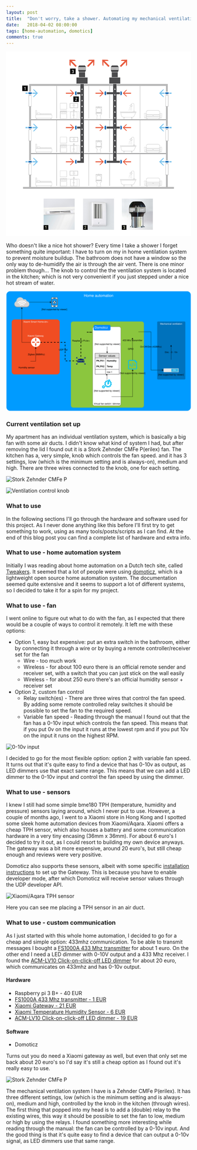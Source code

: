 ```yaml
---
layout: post
title:  "Don't worry, take a shower. Automating my mechanical ventilation"
date:   2018-04-02 08:00:00
tags: [home-automation, domotics]
comments: true
---
```


<p class="centered-image">
	<img src="/assets/domiticz-xiaomi/home-ventilation.jpg" alt="Mechanical whole-house ventilation">
</p>

Who doesn't like a nice hot shower? Every time I take a shower I forget something quite important: I have to turn on my in home ventilation system to prevent moisture buildup. The bathroom does not have a window so the only way to de-humidify the air is through the air vent. There is one minor problem though... The knob to control the the ventilation system is located in the kitchen; which is not very convenient if you just stepped under a nice hot stream of water.

<p class="centered-image">
	<img src="/assets/domiticz-xiaomi/home-automation.svg" alt="Ventilation control knob">
</p>

### Current ventilation set up
My apartment has an individual ventilation system, which is basically a big fan with some air ducts. I didn't know what kind of system I had, but after removing the lid I found out it is a Stork Zehnder CMFe P(erilex) fan. The kitchen has a, very simple, knob which controls the fan speed. and it has 3 settings, low (which is the minimum setting and is always-on), medium and high. There are three wires connected to the knob, one for each setting.

<p class="centered-image">
	<img src="/assets/domiticz-xiaomi/zehnder-cmfe-p.png" alt="Stork Zehnder CMFe P">
</p>
<p class="centered-image">
	<img src="/assets/domiticz-xiaomi/3-level-knob.png" alt="Ventilation control knob">
</p>

### What to use

In the following sections I'll go through the hardware and software used for this project. As I never done anything like this before I'll first try to get something to work, using as many tools/posts/scripts as I can find. At the end of this blog post you can find a complete list of hardware and extra info.

### What to use - home automation system

Initially I was reading about home automation on a Dutch tech site, called [Tweakers](https://tweakers.net/). It seemed that a lot of people were using [domoticz](https://domoticz.com/), which is a lightweight open source home automation system. The documentation seemed quite extensive and it seems to support a lot of different systems, so I decided to take it for a spin for my project.

### What to use - fan

I went online to figure out what to do with the fan, as I expected that there would be a couple of ways to control it remotely. It left me with these options:

- Option 1, easy but expensive: put an extra switch in the bathroom, either by connecting it through a wire or by buying a remote controller/receiver set for the fan
  - Wire - too much work
  - Wireless - for about 100 euro there is an official remote sender and receiver set, with a switch that you can just stick on the wall easily
  - Wireless - for about 250 euro there's an official humidity sensor + receiver set
- Option 2, custom fan control
  - Relay switch(es) - There are three wires that control the fan speed. By adding some remote controlled relay switches it should be possible to set the fan to the required speed.
  - Variable fan speed - Reading through the manual I found out that the fan has a 0-10v input which controls the fan speed. This means that if you put 0v on the input it runs at the lowest rpm and if you put 10v on the input it runs on the highest RPM.

<p class="centered-image">
	<img src="/assets/domiticz-xiaomi/0-10v-input.png" alt="0-10v input">
</p>

I decided to go for the most flexible option: option 2 with variable fan speed. It turns out that it's quite easy to find a device that has 0-10v as output, as LED dimmers use that exact same range. This means that we can add a LED dimmer to the 0-10v input and control the fan speed by using the dimmer.

### What to use - sensors

I knew I still had some simple bme180 TPH (temperature, humidity and pressure) sensors laying around, which I never put to use. However, a couple of months ago, I went to a Xiaomi store in Hong Kong and I spotted some sleek home automation devices from Xiaomi/Aqara. Xiaomi offers a cheap TPH sensor, which also houses a battery and some communication hardware in a very tiny encasing (36mm x 36mm). For about 6 euro's I decided to try it out, as I could resort to building my own device anyways. The gateway was a bit more expensive, around 20 euro's, but still cheap enough and reviews were very positive.

Domoticz also supports these sensors, albeit with some specific [installation instructions](https://www.domoticz.com/wiki/Xiaomi_Gateway_(Aqara)#Adding_the_Xiaomi_Gateway_to_Domoticz) to set up the Gateway. This is because you have to enable developer mode, after which Domoticz will receive sensor values through the UDP developer API.

<p class="centered-image">
	<img src="/assets/domiticz-xiaomi/xiaomi-aqara-tph.png" alt="Xiaomi/Aqara TPH sensor">
</p>
Here you can see me placing a TPH sensor in an air duct.

### What to use - custom communication
As I just started with this whole home automation, I decided to go for a cheap and simple option: 433mhz communication. To be able to transmit messages I bought a [FS1000A 433 Mhz transmitter](https://www.aliexpress.com/item/433M-TX-RX-Super-regenerative-Module-Wireless-Transmitting-Module-Alarm-Transmitter-Receiver/2024422377.html) for about 1 euro. On the other end I need a LED dimmer with 0-10V output and a 433 Mhz receiver. I found the [ACM-LV10 Click-on-click-off LED dimmer](http://www.mediamarkt.nl/nl/product/_klikaanklikuit-acm-lv10-mini-led-controller-1359249.html) for about 20 euro, which communicates on 433mhz and has 0-10v output.


#### 


#### Hardware
 * Raspberry pi 3 B+ - 40 EUR
 * [FS1000A 433 Mhz transmitter - 1 EUR](https://www.aliexpress.com/item/433M-TX-RX-Super-regenerative-Module-Wireless-Transmitting-Module-Alarm-Transmitter-Receiver/2024422377.html)
 * [Xiaomi Gateway - 21 EUR](https://www.gearbest.com/alarm-systems/pp_345588.html)
 * [Xiaomi Temperature Humidity Sensor - 6 EUR](https://www.gearbest.com/access-control/pp_626702.html)
 * [ACM-LV10 Click-on-click-off LED dimmer - 19 EUR](http://www.mediamarkt.nl/nl/product/_klikaanklikuit-acm-lv10-mini-led-controller-1359249.html)
#### Software
 * Domoticz




Turns out you do need a Xiaomi gateway as well, but even that only set me back about 20 euro's so I'd say it's still a cheap option as I found out it's really easy to use.


<p class="centered-image">
	<img src="/assets/domiticz-xiaomi/zehnder-cmfe-p.png" alt="Stork Zehnder CMFe P">
</p>

The mechanical ventilation system I have is a Zehnder CMFe P(erilex). It has three different settings, low (which is the minimum setting and is always-on), medium and high, controlled by the knob in the kitchen (through wires). The first thing that popped into my head is to add a (double) relay to the existing wires, this way it should be possible to set the fan to low, medium or high by using the relays. I found something more interesting while reading through the manual: the fan can be controlled by a 0-10v input. And the good thing is that it's quite easy to find a device that can output a 0-10v signal, as LED dimmers use that same range.

